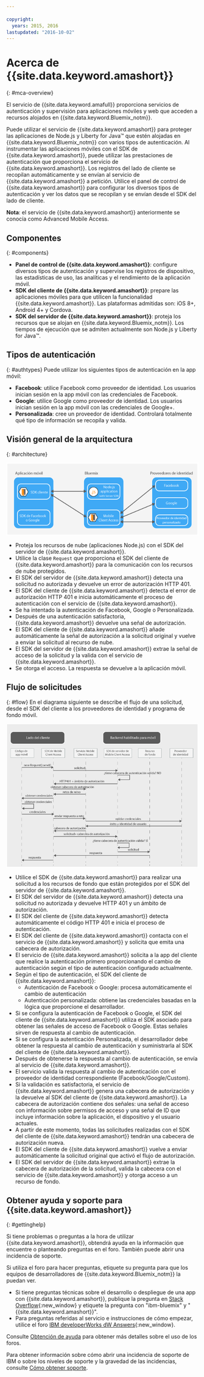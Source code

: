 ```yaml
---

copyright:
  years: 2015, 2016
lastupdated: "2016-10-02"
---
```


# Acerca de {{site.data.keyword.amashort}}
{: #mca-overview}


El servicio de {{site.data.keyword.amafull}} proporciona servicios de autenticación y supervisión para aplicaciones móviles y web que acceden a recursos alojados en {{site.data.keyword.Bluemix_notm}}.

Puede utilizar el servicio de {{site.data.keyword.amashort}} para proteger las aplicaciones de Node.js y Liberty for Java&trade; que estén alojadas en {{site.data.keyword.Bluemix_notm}} con varios tipos de autenticación. Al instrumentar las aplicaciones móviles con el SDK de {{site.data.keyword.amashort}}, puede utilizar las prestaciones de autenticación que proporciona el servicio de {{site.data.keyword.amashort}}. Los registros del lado de cliente se recopilan automáticamente y se envían al servicio de {{site.data.keyword.amashort}} a petición. Utilice el panel de control de {{site.data.keyword.amashort}} para configurar los diversos tipos de autenticación y ver los datos que se recopilan y se envían desde el SDK del lado de cliente.

**Nota**: el servicio de {{site.data.keyword.amashort}} anteriormente se conocía como Advanced Mobile Access.

## Componentes
{: #components}

* **Panel de control de {{site.data.keyword.amashort}}**: configure diversos tipos de autenticación y supervise los registros de dispositivo, las estadísticas de uso, las analíticas y el rendimiento de la aplicación móvil.
* **SDK del cliente de {{site.data.keyword.amashort}}**: prepare las aplicaciones móviles para que utilicen la funcionalidad {{site.data.keyword.amashort}}. Las plataformas admitidas son: iOS 8+, Android 4+ y Cordova.
* **SDK del servidor de {{site.data.keyword.amashort}}**: proteja los recursos que se alojan en {{site.data.keyword.Bluemix_notm}}. Los tiempos de ejecución que se admiten actualmente son Node.js y Liberty for Java&trade;.

## Tipos de autenticación
{: #authtypes}
Puede utilizar los siguientes tipos de autenticación en la app móvil:
* **Facebook**: utilice Facebook como proveedor de identidad. Los usuarios inician sesión en la app móvil con las credenciales de Facebook.
* **Google**: utilice Google como proveedor de identidad. Los usuarios inician sesión en la app móvil con las credenciales de Google+.
* **Personalizada**: cree un proveedor de identidad. Controlará totalmente qué tipo de información se recopila y valida.

## Visión general de la arquitectura
{: #architecture}

![Diagrama de la visión general de la arquitectura](images/mca-overview.jpg)

* Proteja los recursos de nube (aplicaciones Node.js) con el SDK del servidor de {{site.data.keyword.amashort}}.
* Utilice la clase `Request` que proporciona el SDK del cliente de {{site.data.keyword.amashort}} para la comunicación con los recursos de nube protegidos.
* El SDK del servidor de {{site.data.keyword.amashort}} detecta una solicitud no autorizada y devuelve un error de autorización HTTP 401.
* El SDK del cliente de {{site.data.keyword.amashort}} detecta el error de autorización HTTP 401 e inicia automáticamente el proceso de autenticación con el servicio de {{site.data.keyword.amashort}}.
* Se ha intentado la autenticación de Facebook, Google o Personalizada.
* Después de una autenticación satisfactoria, {{site.data.keyword.amashort}} devuelve una señal de autorización.
* El SDK del cliente de {{site.data.keyword.amashort}} añade automáticamente la señal de autorización a la solicitud original y vuelve a enviar la solicitud al recurso de nube.
* El SDK del servidor de {{site.data.keyword.amashort}} extrae la señal de acceso de la solicitud y la valida con el servicio de {{site.data.keyword.amashort}}.
* Se otorga el acceso.  La respuesta se devuelve a la aplicación móvil.

## Flujo de solicitudes
{: #flow}
En el diagrama siguiente se describe el flujo de una solicitud, desde el SDK del cliente a los proveedores de identidad y programa de fondo móvil.

![Diagrama del flujo de solicitudes](images/mca-sequence-overview.jpg)

* Utilice el SDK de {{site.data.keyword.amashort}} para realizar una solicitud a los recursos de fondo que están protegidos por el SDK del servidor de {{site.data.keyword.amashort}}.
* El SDK del servidor de {{site.data.keyword.amashort}} detecta una solicitud no autorizada y devuelve HTTP 401 y un ámbito de autorización.
* El SDK del cliente de {{site.data.keyword.amashort}} detecta automáticamente el código HTTP 401 e inicia el proceso de autenticación.
* El SDK del cliente de {{site.data.keyword.amashort}} contacta con el servicio de {{site.data.keyword.amashort}} y solicita que emita una cabecera de autorización.
* El servicio de {{site.data.keyword.amashort}} solicita a la app del cliente que realice la autenticación primero proporcionando el cambio de autenticación según el tipo de autenticación configurado actualmente.
* Según el tipo de autenticación, el SDK del cliente de {{site.data.keyword.amashort}}:
   * Autenticación de Facebook o Google: procesa automáticamente el cambio de autenticación
   * Autenticación personalizada: obtiene las credenciales basadas en la lógica que proporcione el desarrollador.
* Si se configura la autenticación de Facebook o Google, el SDK del cliente de {{site.data.keyword.amashort}} utiliza el SDK asociado para obtener las señales de acceso de Facebook o Google. Estas señales sirven de respuesta al cambio de autenticación.
* Si se configura la autenticación Personalizada, el desarrollador debe obtener la respuesta al cambio de autenticación y suministrarla al SDK del cliente de {{site.data.keyword.amashort}}.
* Después de obtenerse la respuesta al cambio de autenticación, se envía al servicio de {{site.data.keyword.amashort}}.
* El servicio valida la respuesta al cambio de autenticación con el proveedor de identidad correspondiente (Facebook/Google/Custom).
* Si la validación es satisfactoria, el servicio de {{site.data.keyword.amashort}} genera una cabecera de autorización y la devuelve al SDK del cliente de {{site.data.keyword.amashort}}. La cabecera de autorización contiene dos señales: una señal de acceso con información sobre permisos de acceso y una señal de ID que incluye información sobre la aplicación, el dispositivo y el usuario actuales.
* A partir de este momento, todas las solicitudes realizadas con el SDK del cliente de {{site.data.keyword.amashort}} tendrán una cabecera de autorización nueva.
* El SDK del cliente de {{site.data.keyword.amashort}} vuelve a enviar automáticamente la solicitud original que activó el flujo de autorización.
* El SDK del servidor de {{site.data.keyword.amashort}} extrae la cabecera de autorización de la solicitud, valida la cabecera con el servicio de {{site.data.keyword.amashort}} y otorga acceso a un recurso de fondo.


## Obtener ayuda y soporte para {{site.data.keyword.amashort}}
{: #gettinghelp}

Si tiene problemas o preguntas a la hora de utilizar {{site.data.keyword.amashort}}, obtendrá ayuda en la información que encuentre o planteando preguntas en el foro. También puede abrir una incidencia de soporte. 

Si utiliza el foro para hacer preguntas, etiquete su pregunta para que los equipos de desarrolladores de {{site.data.keyword.Bluemix_notm}} la puedan ver.

* Si tiene preguntas técnicas sobre el desarrollo o despliegue de una app con {{site.data.keyword.amashort}}, publique la pregunta en [Stack Overflow](http://stackoverflow.com/search?q={{site.data.keyword.amashort}}+ibm-bluemix){:new_window} y etiquete la pregunta con "ibm-bluemix" y "{{site.data.keyword.amashort}}".
* Para preguntas referidas al servicio e instrucciones de cómo empezar, utilice el foro [IBM developerWorks dW Answers](https://developer.ibm.com/answers/search.html?f=&type=question&redirect=search%2Fsearch&sort=relevance&q=mobile+client+access%20%2B[bluemix]){:new_window}. 

Consulte [Obtención de ayuda](https://www.{DomainName}/docs/support/index.html#getting-help) para obtener más detalles sobre el uso de los foros.

Para obtener información sobre cómo abrir una incidencia de soporte de IBM o sobre los niveles de soporte y la gravedad de las incidencias, consulte [Cómo obtener soporte](https://www.{DomainName}/docs/support/index.html#contacting-support).

